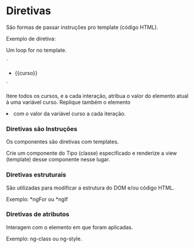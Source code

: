 # Diretivas

São formas de passar instruções pro template (código HTML).

Exemplo de diretiva:

Um loop for no template.

`
<ul>
<li *ngFor="let curso of cursos">
{{curso}}
</li>
</ul>
`

Itere todos os cursos, e a cada interação, atribua o valor do elemento atual à uma variável curso. Replique também o elemento <li> com o valor da variável curso a cada iteração.

### Diretivas são Instruções
Os componentes são diretivas com templates.

Crie um componente do Tipo (classe) especificado e renderize a view (template) desse componente nesse lugar.

### Diretivas estruturais
São utilizadas para modificar a estrutura do DOM e/ou código HTML.

Exemplo: *ngFor ou *ngIf

### Diretivas de atributos
Interagem com o elemento em que foram aplicadas.

Exemplo: ng-class ou ng-style.